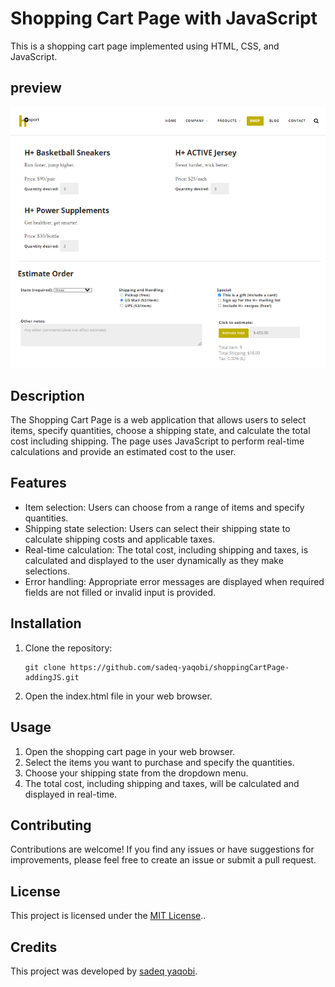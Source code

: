 # Shopping Cart Page with JavaScript

This is a shopping cart page implemented using HTML, CSS, and JavaScript.

## preview

![preview image](shopping-cart.png)

## Description

The Shopping Cart Page is a web application that allows users to select items, specify quantities, choose a shipping state, and calculate the total cost including shipping. The page uses JavaScript to perform real-time calculations and provide an estimated cost to the user.

## Features

- Item selection: Users can choose from a range of items and specify quantities.
- Shipping state selection: Users can select their shipping state to calculate shipping costs and applicable taxes.
- Real-time calculation: The total cost, including shipping and taxes, is calculated and displayed to the user dynamically as they make selections.
- Error handling: Appropriate error messages are displayed when required fields are not filled or invalid input is provided.

## Installation

1. Clone the repository:

   ```shell
   git clone https://github.com/sadeq-yaqobi/shoppingCartPage-addingJS.git

2. Open the index.html file in your web browser.

## Usage

1. Open the shopping cart page in your web browser.
2. Select the items you want to purchase and specify the quantities.
3. Choose your shipping state from the dropdown menu.
4. The total cost, including shipping and taxes, will be calculated and displayed in real-time.

## Contributing

Contributions are welcome! If you find any issues or have suggestions for improvements, please feel free to create an issue or submit a pull request.

## License

This project is licensed under the [MIT License](https://opensource.org/licenses/MIT)..

## Credits
This project was developed by [sadeq yaqobi](https://github.com/sadeq-yaqobi).